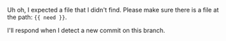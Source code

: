 Uh oh, I expected a file that I didn't find. Please make sure there is a file at the path: `{{ need }}`.

I'll respond when I detect a new commit on this branch.